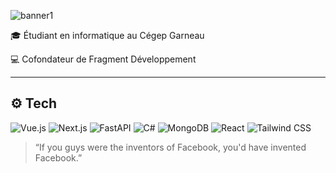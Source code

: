 
  ![banner1](https://github.com/user-attachments/assets/e0254f67-59d7-4cc3-8758-1b78171b80ff)



🎓 Étudiant en informatique au Cégep Garneau  

💻 Cofondateur de Fragment Développement  

---

## ⚙️ Tech

![Vue.js](https://img.shields.io/badge/-Vue.js-4FC08D?style=for-the-badge&logo=vuedotjs&logoColor=white)
![Next.js](https://img.shields.io/badge/-Next.js-000000?style=for-the-badge&logo=nextdotjs&logoColor=white)
![FastAPI](https://img.shields.io/badge/-FastAPI-009688?style=for-the-badge&logo=fastapi&logoColor=white)
![C#](https://img.shields.io/badge/-C%23-239120?style=for-the-badge&logo=c-sharp&logoColor=white)
![MongoDB](https://img.shields.io/badge/-MongoDB-47A248?style=for-the-badge&logo=mongodb&logoColor=white)
![React](https://img.shields.io/badge/-React-61DAFB?style=for-the-badge&logo=react&logoColor=black)
![Tailwind CSS](https://img.shields.io/badge/-Tailwind-38B2AC?style=for-the-badge&logo=tailwind-css&logoColor=white)



> “If you guys were the inventors of Facebook, you'd have invented Facebook.”  


